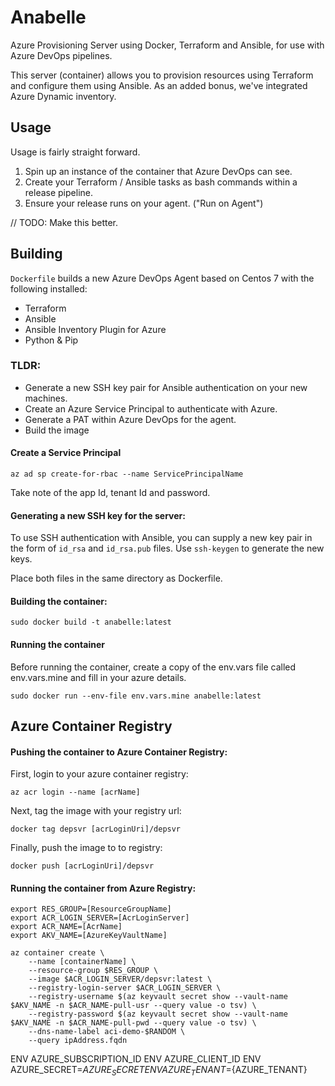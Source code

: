 # Anabelle
Azure Provisioning Server using Docker, Terraform and Ansible, for use with Azure DevOps pipelines.

This server (container) allows you to provision resources using Terraform and configure them using Ansible.
As an added bonus, we've integrated Azure Dynamic inventory.

## Usage

Usage is fairly straight forward.

 1. Spin up an instance of the container that Azure DevOps can see.
 2. Create your Terraform / Ansible tasks as bash commands within a release pipeline.
 3. Ensure your release runs on your agent. ("Run on Agent")

 // TODO: Make this better.  

## Building

`Dockerfile` builds a new Azure DevOps Agent based on Centos 7 with the following installed:

- Terraform
- Ansible
- Ansible Inventory Plugin for Azure
- Python & Pip

### TLDR:

 - Generate a new SSH key pair for Ansible authentication on your new machines.
 - Create an Azure Service Principal to authenticate with Azure.
 - Generate a PAT within Azure DevOps for the agent.
 - Build the image

#### Create a Service Principal
`az ad sp create-for-rbac --name ServicePrincipalName`

Take note of the app Id, tenant Id and password.

#### Generating a new SSH key for the server:
To use SSH authentication with Ansible, you can supply a new key pair in the form of `id_rsa` and `id_rsa.pub` files. Use `ssh-keygen` to generate the new keys.

Place both files in the same directory as Dockerfile.

#### Building the container:

`sudo docker build -t anabelle:latest`

#### Running the container

Before running the container, create a copy of the env.vars file called env.vars.mine and fill in your azure details.

`sudo docker run --env-file env.vars.mine anabelle:latest`

## Azure Container Registry

#### Pushing the container to Azure Container Registry:
First, login to your azure container registry:

`az acr login --name [acrName]`

Next, tag the image with your registry url:

`docker tag depsvr [acrLoginUri]/depsvr`

Finally, push the image to to registry:

`docker push [acrLoginUri]/depsvr`


#### Running the container from Azure Registry:

```
export RES_GROUP=[ResourceGroupName]
export ACR_LOGIN_SERVER=[AcrLoginServer]
export ACR_NAME=[AcrName]
export AKV_NAME=[AzureKeyVaultName]

az container create \
    --name [containerName] \
    --resource-group $RES_GROUP \
    --image $ACR_LOGIN_SERVER/depsvr:latest \
    --registry-login-server $ACR_LOGIN_SERVER \
    --registry-username $(az keyvault secret show --vault-name $AKV_NAME -n $ACR_NAME-pull-usr --query value -o tsv) \
    --registry-password $(az keyvault secret show --vault-name $AKV_NAME -n $ACR_NAME-pull-pwd --query value -o tsv) \
    --dns-name-label aci-demo-$RANDOM \
    --query ipAddress.fqdn
```



ENV AZURE_SUBSCRIPTION_ID
ENV AZURE_CLIENT_ID
ENV AZURE_SECRET=${AZURE_SECRET}
ENV AZURE_TENANT=${AZURE_TENANT}